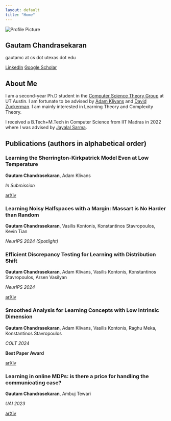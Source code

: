 ```yaml
---
layout: default
title: "Home"
---
```


<section id="home">
  <div class="container home-container">
    <div class="left">
      <img src="{{ '/assets/website_pic.jpg' | relative_url }}" alt="Profile Picture" style="max-width: 50%; height: auto">
      <h1>Gautam Chandrasekaran</h1>
      <p>gautamc at cs dot utexas dot edu</p>
      <div class="buttons">
        <a href="https://www.linkedin.com/in/gautam-chandrasekaran-5139a1188/" target="_self">LinkedIn</a>
        <a href="https://scholar.google.com/citations?user=-CNU0tAAAAAJ&hl=en" target="_self">Google Scholar</a>
        <!--<a href="https://scholar.google.com/citations?user=-CNU0tAAAAAJ&hl=en" target="_blank">CV</a>!-->
      </div>
    </div>
    <div class="right">
      <h2>About Me</h2>
      <p>I am a second-year Ph.D student in the <a href="https://www.cs.utexas.edu/research/theoretical-computer-science" class="highlight-link" target="_self">Computer Science Theory Group</a> at UT Austin. I am fortunate to be advised by <a href="https://www.cs.utexas.edu/~klivans/" class="highlight-link"  target="_self">Adam Klivans</a> and <a href="https://www.cs.utexas.edu/~diz/" target="_self" class="highlight-link" >David Zuckerman</a>. I am mainly interested in Learning Theory and Complexity Theory. </p>
      <p> I received a B.Tech+M.Tech in Computer Science from IIT Madras in 2022 where I was advised by <a href="http://www.cse.iitm.ac.in/~jayalal/" class="highlight-link"  target="_self"> Jayalal Sarma</a>.</p>
    </div>
  </div>
</section>

<section id="publications">
  <div class="container publications-container">
      <h2>Publications (authors in alphabetical order)</h2>
    <!--SK MODEL-->
         <div class="publication-card">
      <h3>Learning the Sherrington-Kirkpatrick Model
Even at Low Temperature</h3>
      <p><b>Gautam Chandrasekaran</b>, Adam Klivans</p>
      <p><em>In Submission</em></p>
      <a href="https://arxiv.org/abs/2411.11174" target="_self">arXiv</a>
         </div>
      <!-- MARGIN HALFSPACES-->
     <div class="publication-card">
      <h3>Learning Noisy Halfspaces with a Margin: Massart is No Harder than Random</h3>
      <p><b>Gautam Chandrasekaran</b>, Vasilis Kontonis, Konstantinos Stavropoulos, Kevin Tian</p>
      <p><em>NeurIPS 2024 (Spotlight)</em></p>
     </div>
    <!-- TDS LEARNING!-->
    <div class="publication-card">
      <h3>Efficient Discrepancy Testing for Learning with Distribution Shift</h3>
      <p><b>Gautam Chandrasekaran</b>, Adam Klivans, Vasilis Kontonis, Konstantinos Stavropoulos, Arsen Vasilyan</p>
      <p><em>NeurIPS 2024</em></p>
      <a href="https://arxiv.org/abs/2406.09373" target="_self">arXiv</a>
    </div>
    <!-- SMOOTH OPT -->
    <div class="publication-card">
      <h3>Smoothed Analysis for Learning Concepts with Low Intrinsic Dimension</h3>
      <p><b>Gautam Chandrasekaran</b>, Adam Klivans, Vasilis Kontonis, Raghu Meka, Konstantinos Stavropoulos</p>
      <p><em>COLT 2024</em></p>
      <p><b>Best Paper Award</b></p>
      <a href="http://arxiv.org/abs/2407.00966" target="_blank">arXiv</a>  
    </div>
    <!-- ONLINE MDP!-->
    <div class="publication-card">
      <h3>Learning in online MDPs: is there a price for handling the communicating case?</h3>
      <p><b>Gautam Chandrasekaran</b>, Ambuj Tewari</p>
      <p><em>UAI 2023</em></p>
      <a href="https://arxiv.org/abs/2111.02024" target="_self">arXiv</a>  
    </div>
  </div>
</section>
